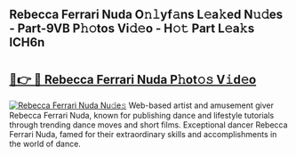 ## Rebecca Ferrari Nuda O𝚗𝚕yf𝚊ns L𝚎a𝚔ed N𝚞𝚍es - Part-9VB P𝚑𝚘tos Vi𝚍𝚎o - H𝚘𝚝 Part L𝚎a𝚔s lCH6n

# <h2><a href="http://kf0r96.oniu.top/?m=Rebecca+Ferrari+Nuda">🔗👉 🔴 Rebecca Ferrari Nuda P𝚑ot𝚘𝚜 V𝚒d𝚎o</a></h2>

[![Rebecca Ferrari Nuda Nu𝚍e𝚜](https://i.imgur.com/0qMVB7G.gif)](http://kf0r96.oniu.top/?m=Rebecca+Ferrari+Nuda)
Web-based artist and amusement giver Rebecca Ferrari Nuda, known for publishing dance and lifestyle tutorials through trending dance moves and short films. Exceptional dancer Rebecca Ferrari Nuda, famed for their extraordinary skills and accomplishments in the world of dance.  
